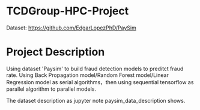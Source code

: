 # TCDGroup-HPC-Project

Dataset: https://github.com/EdgarLopezPhD/PaySim

# Project Description

Using dataset 'Paysim' to build fraud detection models to preditct fraud rate. Using Back Propagation model/Random Forest model/Linear Regression model as serial algorithms，then using sequential tensorflow as parallel algorithm to parallel models.

The dataset description as jupyter note paysim_data_description shows. 
